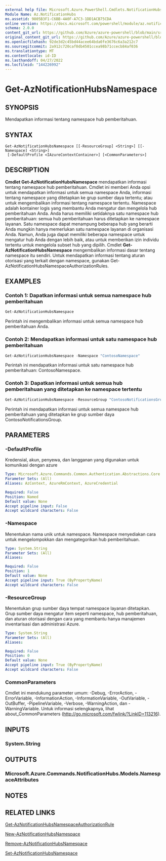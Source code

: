 ```yaml
---
external help file: Microsoft.Azure.PowerShell.Cmdlets.NotificationHubs.dll-Help.xml
Module Name: Az.NotificationHubs
ms.assetid: 9805B3F1-C6BB-4A0F-A7C3-1DD1ACB75CDA
online version: https://docs.microsoft.com/powershell/module/az.notificationhubs/get-aznotificationhubsnamespace
schema: 2.0.0
content_git_url: https://github.com/Azure/azure-powershell/blob/main/src/NotificationHubs/NotificationHubs/help/Get-AzNotificationHubsNamespace.md
original_content_git_url: https://github.com/Azure/azure-powershell/blob/main/src/NotificationHubs/NotificationHubs/help/Get-AzNotificationHubsNamespace.md
ms.openlocfilehash: 92de3d2c45bd44acee64bda0fe3676c6a3a212c7
ms.sourcegitcommit: 2a912c720caf0db4501ccea98b71ccecb84af036
ms.translationtype: MT
ms.contentlocale: id-ID
ms.lasthandoff: 04/27/2022
ms.locfileid: "144226992"
---
```

# Get-AzNotificationHubsNamespace

## SYNOPSIS
Mendapatkan informasi tentang namespace hub pemberitahuan.

## SYNTAX

```
Get-AzNotificationHubsNamespace [[-ResourceGroup] <String>] [[-Namespace] <String>]
 [-DefaultProfile <IAzureContextContainer>] [<CommonParameters>]
```

## DESCRIPTION
**Cmdlet Get-AzNotificationHubsNamespace** mendapatkan informasi tentang namespace hub pemberitahuan.
Cmdlet ini memberi Anda opsi untuk mendapatkan informasi untuk semua namespace Anda, informasi tentang namespace yang ditetapkan ke grup sumber daya tertentu; atau untuk mengembalikan informasi tentang namespace tertentu.
Namespace adalah kontainer logis yang membantu Anda mengatur dan mengelola hub pemberitahuan Anda.
Anda harus memiliki setidaknya satu namespace hub pemberitahuan: semua hub pemberitahuan harus ditetapkan ke namespace layanan.
Satu namespace dapat menampung beberapa hub yang berarti Anda mungkin hanya memerlukan satu namespace layanan di organisasi Anda.
Namun, Anda juga dapat memiliki beberapa namespace untuk mengatur hub Anda dengan lebih baik, atau untuk memberikan izin individu tertentu untuk mengelola subset hub yang dipilih.
Cmdlet **Get-AzNotificationHubsNamespace** mengembalikan informasi dasar tentang namespace itu sendiri.
Untuk mendapatkan informasi tentang aturan otorisasi yang terkait dengan namespace, gunakan Get-AzNotificationHubsNamespaceAuthorizationRules.

## EXAMPLES

### Contoh 1: Dapatkan informasi untuk semua namespace hub pemberitahuan
```powershell
Get-AzNotificationHubsNamespace
```

Perintah ini mengembalikan informasi untuk semua namespace hub pemberitahuan Anda.

### Contoh 2: Mendapatkan informasi untuk satu namespace hub pemberitahuan
```powershell
Get-AzNotificationHubsNamespace -Namespace "ContosoNamespace"
```

Perintah ini mendapatkan informasi untuk satu namespace hub pemberitahuan: ContosoNamespace.

### Contoh 3: Dapatkan informasi untuk semua hub pemberitahuan yang ditetapkan ke namespace tertentu
```powershell
Get-AzNotificationHubsNamespace -ResourceGroup "ContosoNotificationsGroup"
```

Perintah ini mendapatkan informasi untuk semua namespace hub pemberitahuan yang ditetapkan ke grup sumber daya ContosoNotificationsGroup.

## PARAMETERS

### -DefaultProfile
Kredensial, akun, penyewa, dan langganan yang digunakan untuk komunikasi dengan azure

```yaml
Type: Microsoft.Azure.Commands.Common.Authentication.Abstractions.Core.IAzureContextContainer
Parameter Sets: (All)
Aliases: AzContext, AzureRmContext, AzureCredential

Required: False
Position: Named
Default value: None
Accept pipeline input: False
Accept wildcard characters: False
```

### -Namespace
Menentukan nama unik untuk namespace.
Namespace menyediakan cara untuk mengelompokkan dan mengategorikan hub pemberitahuan.

```yaml
Type: System.String
Parameter Sets: (All)
Aliases:

Required: False
Position: 1
Default value: None
Accept pipeline input: True (ByPropertyName)
Accept wildcard characters: False
```

### -ResourceGroup
Menentukan grup sumber daya tempat namespace layanan ditetapkan.
Grup sumber daya mengatur item seperti namespace, hub pemberitahuan, dan aturan otorisasi dengan cara yang membantu hanya manajemen inventarisasi dan administrasi Azure.

```yaml
Type: System.String
Parameter Sets: (All)
Aliases:

Required: False
Position: 0
Default value: None
Accept pipeline input: True (ByPropertyName)
Accept wildcard characters: False
```

### CommonParameters
Cmdlet ini mendukung parameter umum: -Debug, -ErrorAction, -ErrorVariable, -InformationAction, -InformationVariable, -OutVariable, -OutBuffer, -PipelineVariable, -Verbose, -WarningAction, dan -WarningVariable. Untuk informasi selengkapnya, lihat about_CommonParameters (http://go.microsoft.com/fwlink/?LinkID=113216).

## INPUTS

### System.String

## OUTPUTS

### Microsoft.Azure.Commands.NotificationHubs.Models.NamespaceAttributes

## NOTES

## RELATED LINKS

[Get-AzNotificationHubsNamespaceAuthorizationRule](./Get-AzNotificationHubsNamespaceAuthorizationRule.md)

[New-AzNotificationHubsNamespace](./New-AzNotificationHubsNamespace.md)

[Remove-AzNotificationHubsNamespace](./Remove-AzNotificationHubsNamespace.md)

[Set-AzNotificationHubsNamespace](./Set-AzNotificationHubsNamespace.md)



